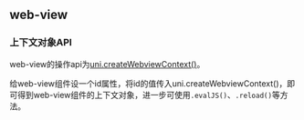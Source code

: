 ## web-view

<!-- UTSCOMJSON.web-view.description -->

<!-- UTSCOMJSON.web-view.attrubute -->

<!-- UTSCOMJSON.web-view.event -->

<!-- UTSCOMJSON.web-view.compatibility -->

<!-- UTSCOMJSON.web-view.reference -->

### 上下文对象API

web-view的操作api为[uni.createWebviewContext()](../api/createwebviewcontext.md)。

给web-view组件设一个id属性，将id的值传入uni.createWebviewContext()，即可得到web-view组件的上下文对象，进一步可使用`.evalJS()`、`.reload()`等方法。